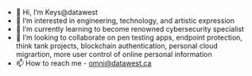 - 👋 Hi, I’m Keys@datawest
- 👀 I’m interested in engineering, technology, and artistic expression
- 🌱 I’m currently learning to become renowned cybersecurity specialist
- 💞️ I’m looking to collaborate on pen testing apps, endpoint protection, think tank projects, blockchain authentication, personal cloud migrartion, more user control of online personal information
- 📫 How to reach me - omni@datawest.ca

<!---
keys-soze/keys-soze is a ✨ special ✨ repository because its `README.md` (this file) appears on your GitHub profile.
You can click the Preview link to take a look at your changes.
--->

